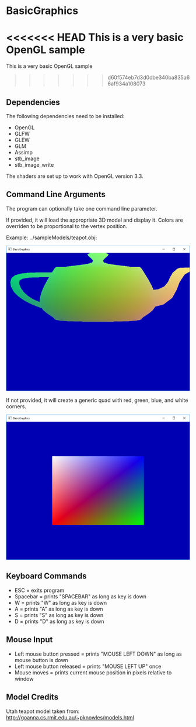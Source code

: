 BasicGraphics
=============

<<<<<<< HEAD
This is a very basic OpenGL sample
=======
This is a very basic OpenGL sample  
>>>>>>> d60f574eb7d3d0dbe340ba835a66af934a108073

## Dependencies

The following dependencies need to be installed:

- OpenGL
- GLFW
- GLEW
- GLM
- Assimp
- stb_image
- stb_image_write

The shaders are set up to work with OpenGL version 3.3.

## Command Line Arguments

The program can optionally take one command line parameter.

If provided, it will load the appropriate 3D model and display it.  Colors are overriden to be proportional to the vertex position.

Example: ../sampleModels/teapot.obj:

![Sample loading and display Utah teapot](BasicGraphics_Teapot.png)

If not provided, it will create a generic quad with red, green, blue, and white corners.

![Sample displaying default quad](BasicGraphics_NoArgs.png)

## Keyboard Commands

- ESC = exits program
- Spacebar = prints "SPACEBAR" as long as key is down
- W = prints "W" as long as key is down
- A = prints "A" as long as key is down
- S = prints "S" as long as key is down
- D = prints "D" as long as key is down

## Mouse Input

- Left mouse button pressed = prints "MOUSE LEFT DOWN" as long as mouse button is down
- Left mouse button released = prints "MOUSE LEFT UP" once
- Mouse moves = prints current mouse position in pixels relative to window

## Model Credits

Utah teapot model taken from: http://goanna.cs.rmit.edu.au/~pknowles/models.html





